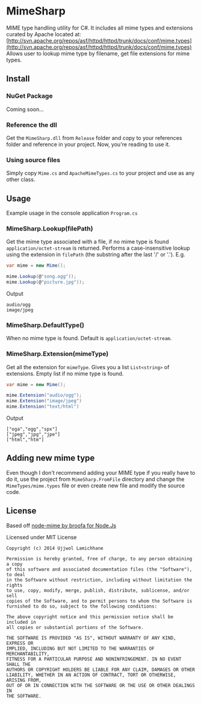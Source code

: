 MimeSharp
=========

MIME type handling utility for C#. It includes all mime types and extensions curated by Apache located at:
[http://svn.apache.org/repos/asf/httpd/httpd/trunk/docs/conf/mime.types](http://svn.apache.org/repos/asf/httpd/httpd/trunk/docs/conf/mime.types)
Allows user to lookup mime type by filename, get file extensions for mime types.

## Install

### NuGet Package
Coming soon...

### Reference the dll
Get the ```MimeSharp.dll``` from ```Release``` folder and copy to your references folder and reference in your project. Now, you're reading to use it.

### Using source files
Simply copy ```Mime.cs``` and ```ApacheMimeTypes.cs``` to your project and use as any other class.

## Usage
Example usage in the console application ```Program.cs```

### MimeSharp.Lookup(filePath)
Get the mime type associated with a file, if no mime type is found `application/octet-stream` is returned. Performs a case-insensitive lookup using the extension in `filePath` (the substring after the last '/' or '.').  E.g.

```csharp
var mime = new Mime();

mime.Lookup(@"song.ogg"));
mime.Lookup(@"picture.jpg"));
```

Output
```
audio/ogg
image/jpeg
```

### MimeSharp.DefaultType()
When no mime type is found. Default is `application/octet-stream`.

### MimeSharp.Extension(mimeType)
Get all the extension for `mimeType`. Gives you a list `List<string>` of extensions. Empty list if no mime type is found.

```csharp
var mime = new Mime();

mime.Extension("audio/ogg");
mime.Extension("image/jpeg")
mime.Extension("text/html")
```

Output
```
["oga","ogg","spx"]
["jpeg","jpg","jpe"]
["html","htm"]
```

## Adding new mime type
Even though I don't recommend adding your MIME type if you really have to do it, use the project from ```MimeSharp.FromFile``` directory and change the ```MimeTypes/mime.types``` file or even create new file and modify the source code.


## License

Based off [node-mime by broofa for Node.Js](https://github.com/broofa/node-mime)

Licensed under MIT License
```
Copyright (c) 2014 Ujjwol Lamichhane

Permission is hereby granted, free of charge, to any person obtaining a copy
of this software and associated documentation files (the "Software"), to deal
in the Software without restriction, including without limitation the rights
to use, copy, modify, merge, publish, distribute, sublicense, and/or sell
copies of the Software, and to permit persons to whom the Software is
furnished to do so, subject to the following conditions:

The above copyright notice and this permission notice shall be included in
all copies or substantial portions of the Software.

THE SOFTWARE IS PROVIDED "AS IS", WITHOUT WARRANTY OF ANY KIND, EXPRESS OR
IMPLIED, INCLUDING BUT NOT LIMITED TO THE WARRANTIES OF MERCHANTABILITY,
FITNESS FOR A PARTICULAR PURPOSE AND NONINFRINGEMENT. IN NO EVENT SHALL THE
AUTHORS OR COPYRIGHT HOLDERS BE LIABLE FOR ANY CLAIM, DAMAGES OR OTHER
LIABILITY, WHETHER IN AN ACTION OF CONTRACT, TORT OR OTHERWISE, ARISING FROM,
OUT OF OR IN CONNECTION WITH THE SOFTWARE OR THE USE OR OTHER DEALINGS IN
THE SOFTWARE.
```



